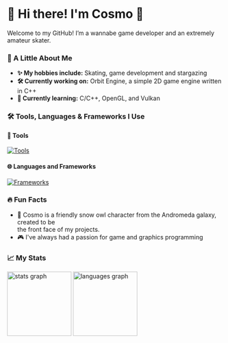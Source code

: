 # 👋 Hi there! I'm Cosmo 🦉

Welcome to my GitHub! I’m a wannabe game developer and an extremely amateur skater.

### 🌌 A Little About Me
- **✨ My hobbies include:** Skating, game development and stargazing
- **🛠️ Currently working on:** Orbit Engine, a simple 2D game engine written in C++
- **🌱 Currently learning:** C/C++, OpenGL, and Vulkan

### 🛠️ Tools, Languages & Frameworks I Use
#### 🔨 Tools
[![Tools](https://skillicons.dev/icons?i=vscode,neovim,idea,figma,git,github,cmake)](https://skillicons.dev)
#### 🌐 Languages and Frameworks
[![Frameworks](https://skillicons.dev/icons?i=c,cpp,java,kotlin,lua,python,rust,html,css,tailwindcss,javascript,typescript)](https://skillicons.dev)

### 🔥 Fun Facts
- 🦉 Cosmo is a friendly snow owl character from the Andromeda galaxy, created to be<br>the front face of my projects.
- 🎮 I've always had a passion for game and graphics programming

### 📈 My Stats
<div align="left">
  <img src="https://github-readme-stats.vercel.app/api?username=CosmoHoots&hide_title=true&hide_rank=true&show_icons=true&include_all_commits=true&count_private=false&disable_animations=true&theme=rose_pine&locale=en&hide_border=true&order=1" height="150" alt="stats graph"  />
  <img src="https://github-readme-stats.vercel.app/api/top-langs?username=CosmoHoots&locale=en&hide_title=false&layout=compact&card_width=320&langs_count=5&theme=rose_pine&hide_border=true&order=2" height="150" alt="languages graph"  />
</div>
